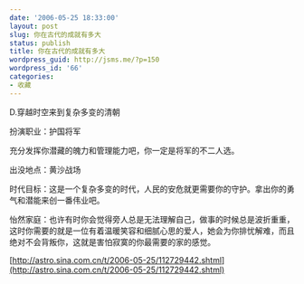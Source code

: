 ```yaml
---
date: '2006-05-25 18:33:00'
layout: post
slug: 你在古代的成就有多大
status: publish
title: 你在古代的成就有多大
wordpress_guid: http://jsms.me/?p=150
wordpress_id: '66'
categories:
- 收藏
---
```


D.穿越时空来到复杂多变的清朝


扮演职业：护国将军


充分发挥你潜藏的魄力和管理能力吧，你一定是将军的不二人选。


出没地点：黄沙战场


时代目标：这是一个复杂多变的时代，人民的安危就更需要你的守护。拿出你的勇气和潜能来创一番伟业吧。


怡然家庭：也许有时你会觉得旁人总是无法理解自己，做事的时候总是波折重重，这时你需要的就是一位有着温暖笑容和细腻心思的爱人，她会为你排忧解难，而且绝对不会背叛你，这就是害怕寂寞的你最需要的家的感觉。 


[http://astro.sina.com.cn/t/2006-05-25/112729442.shtml](http://astro.sina.com.cn/t/2006-05-25/112729442.shtml)
